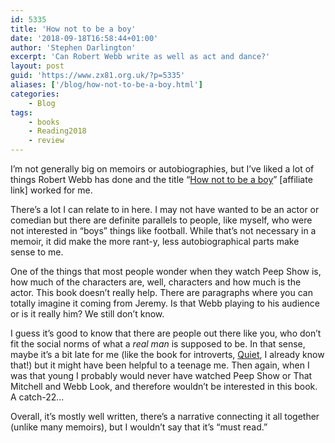 ```yaml
---
id: 5335
title: 'How not to be a boy'
date: '2018-09-18T16:58:44+01:00'
author: 'Stephen Darlington'
excerpt: 'Can Robert Webb write as well as act and dance?'
layout: post
guid: 'https://www.zx81.org.uk/?p=5335'
aliases: ['/blog/how-not-to-be-a-boy.html']
categories:
    - Blog
tags:
    - books
    - Reading2018
    - review
---
```


I’m not generally big on memoirs or autobiographies, but I’ve liked a lot of things Robert Webb has done and the title “[How not to be a boy](https://amzn.to/2LKahB1)” [affiliate link] worked for me.

There’s a lot I can relate to in here. I may not have wanted to be an actor or comedian but there are definite parallels to people, like myself, who were not interested in “boys” things like football. While that’s not necessary in a memoir, it did make the more rant-y, less autobiographical parts make sense to me.

One of the things that most people wonder when they watch Peep Show is, how much of the characters are, well, characters and how much is the actor. This book doesn’t really help. There are paragraphs where you can totally imagine it coming from Jeremy. Is that Webb playing to his audience or is it really him? We still don’t know.

I guess it’s good to know that there are people out there like you, who don’t fit the social norms of what a *real man* is supposed to be. In that sense, maybe it’s a bit late for me (like the book for introverts, [Quiet](/blog/reading-2017.html), I already know that!) but it might have been helpful to a teenage me. Then again, when I was that young I probably would never have watched Peep Show or That Mitchell and Webb Look, and therefore wouldn’t be interested in this book. A catch-22…

Overall, it’s mostly well written, there’s a narrative connecting it all together (unlike many memoirs), but I wouldn’t say that it’s “must read.”